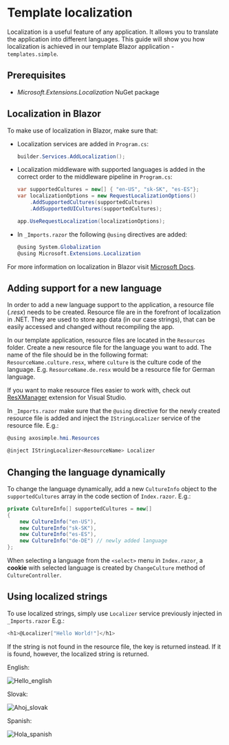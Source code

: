 # **Template localization**

Localization is a useful feature of any application. It allows you to translate the application into different languages. This guide will show you how localization is achieved in our template Blazor application - `templates.simple`.

## Prerequisites

-   _Microsoft.Extensions.Localization_ NuGet package

## Localization in Blazor

To make use of localization in Blazor, make sure that:

-   Localization services are added in `Program.cs`:

    ```csharp
    builder.Services.AddLocalization();
    ```

-   Localization middleware with supported languages is added in the correct order to the middleware pipeline in `Program.cs`:

    ```csharp
    var supportedCultures = new[] { "en-US", "sk-SK", "es-ES"};
    var localizationOptions = new RequestLocalizationOptions()
        .AddSupportedCultures(supportedCultures)
        .AddSupportedUICultures(supportedCultures);

    app.UseRequestLocalization(localizationOptions);
    ```

-   In `_Imports.razor` the following `@using` directives are added:

    ```csharp
    @using System.Globalization
    @using Microsoft.Extensions.Localization
    ```

For more information on localization in Blazor visit [Microsoft Docs](https://learn.microsoft.com/en-us/aspnet/core/blazor/globalization-localization).

## Adding support for a new language

In order to add a new language support to the application, a resource file (_.resx_) needs to be created. Resource file are in the forefront of localization in .NET. They are used to store app data (in our case strings), that can be easily accessed and changed without recompiling the app.

In our template application, resource files are located in the `Resources` folder. Create a new resource file for the language you want to add. The name of the file should be in the following format: `ResourceName.culture.resx`, where `culture` is the culture code of the language. E.g. `ResourceName.de.resx` would be a resource file for German language.

If you want to make resource files easier to work with, check out [ResXManager](https://marketplace.visualstudio.com/items?itemName=TomEnglert.ResXManager) extension for Visual Studio.

In `_Imports.razor` make sure that the `@using` directive for the newly created resource file is added and inject the `IStringLocalizer` service of the resource file. E.g.:

```csharp
@using axosimple.hmi.Resources

@inject IStringLocalizer<ResourceName> Localizer
```

## Changing the language dynamically

To change the language dynamically, add a new `CultureInfo` object to the `supportedCultures` array in the code section of `Index.razor`. E.g.:

```csharp
private CultureInfo[] supportedCultures = new[]
{
    new CultureInfo("en-US"),
    new CultureInfo("sk-SK"),
    new CultureInfo("es-ES"),
    new CultureInfo("de-DE") // newly added language
};
```

When selecting a language from the `<select>` menu in `Index.razor`, a **cookie** with selected language is created by `ChangeCulture` method of `CultureController`.

## Using localized strings

To use localized strings, simply use `Localizer` service previously injected in `_Imports.razor` E.g.:

```csharp
<h1>@Localizer["Hello World!"]</h1>
```

If the string is not found in the resource file, the key is returned instead. If it is found, however, the localized string is returned.

English:

![Hello_english](~/images/hello_english.png)

Slovak:

![Ahoj_slovak](~/images/ahoj_slovak.png)

Spanish:

![Hola_spanish](~/images/hola_spanish.png)